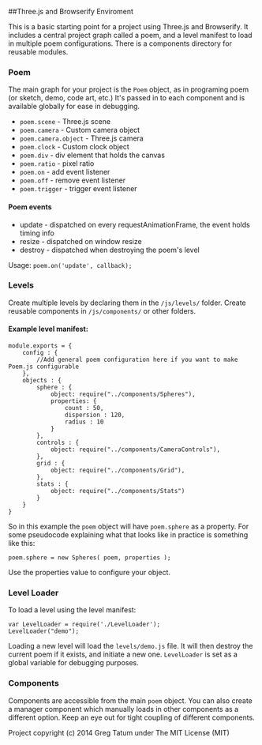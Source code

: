 ##Three.js and Browserify Enviroment

This is a basic starting point for a project using Three.js and Browserify. It includes a central project graph called a poem, and a level manifest to load in multiple poem configurations. There is a components directory for reusable modules.

### Poem

The main graph for your project is the `Poem` object, as in programing poem (or sketch, demo, code art, etc.) It's passed in to each component and is available globally for ease in debugging.

 * `poem.scene` - Three.js scene
 * `poem.camera` - Custom camera object
 * `poem.camera.object` - Three.js camera
 * `poem.clock` - Custom clock object
 * `poem.div` - div element that holds the canvas
 * `poem.ratio` - pixel ratio
 * `poem.on` - add event listener
 * `poem.off` - remove event listener
 * `poem.trigger` - trigger event listener
 
#### Poem events

 * update - dispatched on every requestAnimationFrame, the event holds timing info
 * resize - dispatched on window resize
 * destroy - dispatched when destroying the poem's level

Usage: `poem.on('update', callback);`

### Levels

Create multiple levels by declaring them in the `/js/levels/` folder. Create reusable components in `/js/components/` or other folders.

#### Example level manifest:

	module.exports = {
		config : {
			//Add general poem configuration here if you want to make Poem.js configurable
		},
		objects : {
			sphere : {
				object: require("../components/Spheres"),
				properties: {
					count : 50,
					dispersion : 120,
					radius : 10
				} 
			},
			controls : {
				object: require("../components/CameraControls"),
			},
			grid : {
				object: require("../components/Grid"),
			},
			stats : {
				object: require("../components/Stats")
			}
		}
	}

So in this example the `poem` object will have `poem.sphere` as a property. For some pseudocode explaining what that looks like in practice is something like this:

	poem.sphere = new Spheres( poem, properties );

Use the properties value to configure your object.

### Level Loader

To load a level using the level manifest:

	var LevelLoader = require('./LevelLoader');
	LevelLoader("demo");

Loading a new level will load the `levels/demo.js` file. It will then destroy the current poem if it exists, and initiate a new one. `LevelLoader` is set as a global variable for debugging purposes.

### Components

Components are accessible from the main `poem` object. You can also create a manager component which manually loads in other components as a different option. Keep an eye out for tight coupling of different components.


Project copyright (c) 2014 Greg Tatum under The MIT License (MIT)
